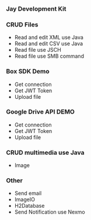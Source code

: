 ### Jay Development Kit


### CRUD Files
* Read and edit XML use Java
* Read and edit CSV use Java
* Read file use JSCH
* Read file use SMB command

### Box SDK Demo
* Get connection
* Get JWT Token
* Upload file

### Google Drive API DEMO
* Get connection
* Get JWT Token
* Upload file

### CRUD multimedia use Java
* Image

### Other
* Send email
* ImageIO
* H2Database
* Send Notification use Nexmo

